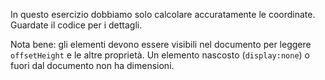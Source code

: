 In questo esercizio dobbiamo solo calcolare accuratamente le coordinate. Guardate il codice per i dettagli.

Nota bene: gli elementi devono essere visibili nel documento per leggere `offsetHeight` e le altre proprietà.
Un elemento nascosto (`display:none`) o fuori dal documento non ha dimensioni.
